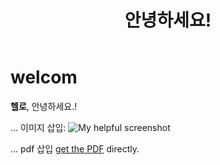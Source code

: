 ﻿---
layout : posts
title : " 안녕하세요! "
categories:
  - categories
tags : 
  - c언어
---

# welcom

**헬로**, 안녕하세요.!


... 이미지 삽입:
![My helpful screenshot](/assets/screenshot.jpg)

... pdf 삽입 [get the PDF](/assets/mydoc.pdf) directly.
